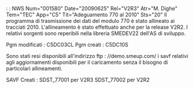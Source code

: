  :  : NWS Num="001580" Date="20090625" Rel="V2R3" Atr="M. Dighe" Tem="TEC" App="C5" Tit="Adeguamento 770 al 2010" Sts="20"
Il programma di trasmissione dei dati del modulo 770 è stato allineato ai tracciati 2010.
L'allineamento è stato effettuato anche per la release V2R2. I relativi sorgenti sono reperibili nella libreria SMEDEV22 dell'AS di sviluppo.

Pgm modificati :  C5DC03CL
Pgm creati :  C5DC10S

Sono stati resi disponibili all'indirizzo ftp : //demo.smeup.com/
i savf relativi agli aggiornamenti disponibili per il caricamento senza il bisogno di particolari allineamenti.

SAVF Creati : 
SDST_77001 per V2R3
SDST_77002 per V2R2
